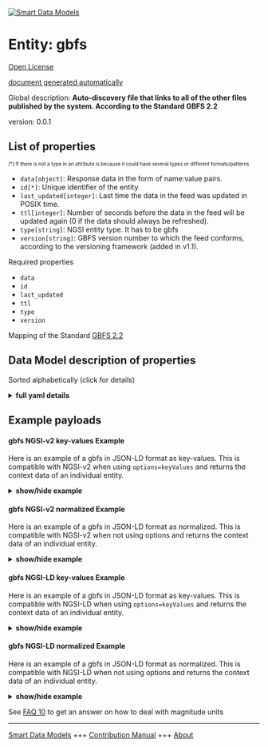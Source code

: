 <!-- 10-Header -->  
[![Smart Data Models](https://smartdatamodels.org/wp-content/uploads/2022/01/SmartDataModels_logo.png "Logo")](https://smartdatamodels.org)  
Entity: gbfs  
============<!-- /10-Header -->  
<!-- 15-License -->  
[Open License](https://github.com/smart-data-models//dataModel.GBFS/blob/master/gbfs/LICENSE.md)  
[document generated automatically](https://docs.google.com/presentation/d/e/2PACX-1vTs-Ng5dIAwkg91oTTUdt8ua7woBXhPnwavZ0FxgR8BsAI_Ek3C5q97Nd94HS8KhP-r_quD4H0fgyt3/pub?start=false&loop=false&delayms=3000#slide=id.gb715ace035_0_60)  
<!-- /15-License -->  
<!-- 20-Description -->  
Global description: **Auto-discovery file that links to all of the other files published by the system. According to the Standard GBFS 2.2**  
version: 0.0.1  
<!-- /20-Description -->  
<!-- 30-PropertiesList -->  

## List of properties  

<sup><sub>[*] If there is not a type in an attribute is because it could have several types or different formats/patterns</sub></sup>  
- `data[object]`: Response data in the form of name:value pairs.  - `id[*]`: Unique identifier of the entity  - `last_updated[integer]`: Last time the data in the feed was updated in POSIX time.  - `ttl[integer]`: Number of seconds before the data in the feed will be updated again (0 if the data should always be refreshed).  - `type[string]`: NGSI entity type. It has to be gbfs  - `version[string]`: GBFS version number to which the feed conforms, according to the versioning framework (added in v1.1).  <!-- /30-PropertiesList -->  
<!-- 35-RequiredProperties -->  
Required properties  
- `data`  - `id`  - `last_updated`  - `ttl`  - `type`  - `version`  <!-- /35-RequiredProperties -->  
<!-- 40-RequiredProperties -->  
Mapping of the Standard [GBFS 2.2](https://github.com/NABSA/gbfs/blob/v2.2/gbfs.md)  
<!-- /40-RequiredProperties -->  
<!-- 50-DataModelHeader -->  
## Data Model description of properties  
Sorted alphabetically (click for details)  
<!-- /50-DataModelHeader -->  
<!-- 60-ModelYaml -->  
<details><summary><strong>full yaml details</strong></summary>    
```yaml  
gbfs:    
  description: 'Auto-discovery file that links to all of the other files published by the system. According to the Standard GBFS 2.2'    
  properties:    
    data:    
      description: 'Response data in the form of name:value pairs.'    
      patternProperties:    
        ^[a-z]{2,3}(-[A-Z]{2})?$:    
          properties:    
            feeds:    
              description: 'An array of all of the feeds that are published by the auto-discovery file. Each element in the array is an object with the keys below.'    
              items:    
                properties:    
                  name:    
                    description: 'Key identifying the type of feed this is. The key must be the base file name defined in the spec for the corresponding feed type.'    
                    enum:    
                      - gbfs    
                      - gbfs_versions    
                      - system_information    
                      - vehicle_types    
                      - station_information    
                      - station_status    
                      - free_bike_status    
                      - system_hours    
                      - system_alerts    
                      - system_calendar    
                      - system_regions    
                      - system_pricing_plans    
                      - geofencing_zones    
                    type: string    
                  url:    
                    description: 'URL for the feed.'    
                    format: uri    
                    type: string    
                required:    
                  - name    
                  - url    
                type: object    
              type: array    
          type: object    
      type: object    
      x-ngsi:    
        type: Property    
    id:    
      anyOf:    
        - description: 'Property. Identifier format of any NGSI entity'    
          maxLength: 256    
          minLength: 1    
          pattern: ^[\w\-\.\{\}\$\+\*\[\]`|~^@!,:\\]+$    
          type: string    
        - description: 'Property. Identifier format of any NGSI entity'    
          format: uri    
          type: string    
      description: 'Unique identifier of the entity'    
      x-ngsi:    
        type: Property    
    last_updated:    
      description: 'Last time the data in the feed was updated in POSIX time.'    
      minimum: 1450155600    
      type: integer    
      x-ngsi:    
        type: Property    
    ttl:    
      description: 'Number of seconds before the data in the feed will be updated again (0 if the data should always be refreshed).'    
      minimum: 0    
      type: integer    
      x-ngsi:    
        type: Property    
    type:    
      description: 'NGSI entity type. It has to be gbfs'    
      enum:    
        - gbfs    
      type: string    
      x-ngsi:    
        type: Property    
    version:    
      description: 'GBFS version number to which the feed conforms, according to the versioning framework (added in v1.1).'    
      enum:    
        - 2.1-RC    
        - 2.1-RC2    
        - 2.1    
        - 2.2    
        - 3.0-RC    
        - 3.0    
      type: string    
      x-ngsi:    
        type: Property    
  required:    
    - data    
    - id    
    - last_updated    
    - ttl    
    - type    
    - version    
  type: object    
  x-derived-from: https://github.com/NABSA/gbfs/blob/v2.2/gbfs.md    
  x-disclaimer: 'Redistribution and use in source and binary forms, with or without modification, are permitted  provided that the license conditions are met. Copyleft (c) 2021 Contributors to Smart Data Models Program'    
  x-license-url: https://github.com/smart-data-models/dataModel.GBFS/blob/master/gbfs/LICENSE.md    
  x-model-schema: https://smart-data-models.github.io/dataModel.GBFS/gbfs/schema.json    
  x-model-tags: GBFS    
  x-version: 0.0.1    
```  
</details>    
<!-- /60-ModelYaml -->  
<!-- 70-MiddleNotes -->  
<!-- /70-MiddleNotes -->  
<!-- 80-Examples -->  
## Example payloads    
#### gbfs NGSI-v2 key-values Example    
Here is an example of a gbfs in JSON-LD format as key-values. This is compatible with NGSI-v2 when  using `options=keyValues` and returns the context data of an individual entity.  
<details><summary><strong>show/hide example</strong></summary>    
```json  
{  
  "id": "urn:ngsi-ld:gbfs:id:UKBQ:60920452",  
  "type": "gbfs",  
  "last_updated": 1450156395,  
  "ttl": 566,  
  "version": "2.1",  
  "data": {  
    "feeds": [  
      {  
        "name": "station_information",  
        "url": "urn:ngsi-ld:gbfs:url:EPHA:59077032"  
      },  
      {  
        "name": "system_hours",  
        "url": "urn:ngsi-ld:gbfs:url:GDPS:83970346"  
      }  
    ]  
  }  
}  
```  
</details>  
#### gbfs NGSI-v2 normalized Example    
Here is an example of a gbfs in JSON-LD format as normalized. This is compatible with NGSI-v2 when not using options and returns the context data of an individual entity.  
<details><summary><strong>show/hide example</strong></summary>    
```json  
{  
  "id": "urn:ngsi-ld:gbfs:id:UKBQ:60920452",  
  "type": "gbfs",  
  "last_updated": {  
    "type": "Number",  
    "value": 1450156395  
  },  
  "ttl": {  
    "type": "Number",  
    "value": 566  
  },  
  "version": {  
    "type": "Text",  
    "value": "2.1"  
  },  
  "data": {  
    "type": "StructuredValue",  
    "value": {  
      "feeds": [  
        {  
          "name": "station_information",  
          "url": "urn:ngsi-ld:gbfs:url:EPHA:59077032"  
        },  
        {  
          "name": "system_hours",  
          "url": "urn:ngsi-ld:gbfs:url:GDPS:83970346"  
        }  
      ]  
    }  
  }  
}  
```  
</details>  
#### gbfs NGSI-LD key-values Example    
Here is an example of a gbfs in JSON-LD format as key-values. This is compatible with NGSI-LD when  using `options=keyValues` and returns the context data of an individual entity.  
<details><summary><strong>show/hide example</strong></summary>    
```json  
{  
    "id": "urn:ngsi-ld:gbfs:id:UKBQ:60920452",  
    "type": "gbfs",  
    "last_updated": 1450156395,  
    "ttl": 566,  
    "version": "2.1",  
    "data": {  
        "feeds": [  
            {  
                "name": "station_information",  
                "url": "urn:ngsi-ld:gbfs:url:EPHA:59077032"  
            },  
            {  
                "name": "system_hours",  
                "url": "urn:ngsi-ld:gbfs:url:GDPS:83970346"  
            }  
        ]  
    },  
    "@context": [  
        "https://smartdatamodels.org/context.jsonld",  
        "https://raw.githubusercontent.com/smart-data-models/dataModel.GBFS/master/context.jsonld"  
    ]  
}  
```  
</details>  
#### gbfs NGSI-LD normalized Example    
Here is an example of a gbfs in JSON-LD format as normalized. This is compatible with NGSI-LD when not using options and returns the context data of an individual entity.  
<details><summary><strong>show/hide example</strong></summary>    
```json  
{  
    "id": "urn:ngsi-ld:gbfs:id:UKBQ:60920452",  
    "type": "gbfs",  
    "last_updated": {  
        "type": "Property",  
        "value": 1450156395  
    },  
    "ttl": {  
        "type": "Property",  
        "value": 566  
    },  
    "version": {  
        "type": "Property",  
        "value": "2.1"  
    },  
    "data": {  
        "type": "Property",  
        "value": {  
            "feeds": [  
                {  
                    "name": "station_information",  
                    "url": "urn:ngsi-ld:gbfs:url:EPHA:59077032"  
                },  
                {  
                    "name": "system_hours",  
                    "url": "urn:ngsi-ld:gbfs:url:GDPS:83970346"  
                }  
            ]  
        }  
    },  
    "@context": [  
        "https://smartdatamodels.org/context.jsonld",  
        "https://raw.githubusercontent.com/smart-data-models/dataModel.GBFS/master/context.jsonld"  
    ]  
}  
```  
</details><!-- /80-Examples -->  
<!-- 90-FooterNotes -->  
<!-- /90-FooterNotes -->  
<!-- 95-Units -->  
See [FAQ 10](https://smartdatamodels.org/index.php/faqs/) to get an answer on how to deal with magnitude units  
<!-- /95-Units -->  
<!-- 97-LastFooter -->  
---  
[Smart Data Models](https://smartdatamodels.org) +++ [Contribution Manual](https://bit.ly/contribution_manual) +++ [About](https://bit.ly/Introduction_SDM)<!-- /97-LastFooter -->  
